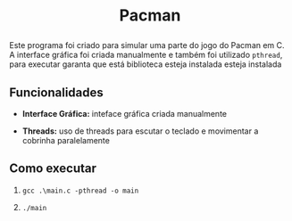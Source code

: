 <h1 align="center"> 
  <p>Pacman</p> 
</h1> 

Este programa foi criado para simular uma parte do jogo do Pacman em C. A interface
gráfica foi criada manualmente e também foi utilizado `pthread`, para executar garanta que está biblioteca esteja instalada esteja instalada

## Funcionalidades 

- **Interface Gráfica:** inteface gráfica criada manualmente 

- **Threads:** uso de threads para escutar o teclado e movimentar a cobrinha paralelamente

## Como executar 

1. `gcc .\main.c -pthread -o main`  

2. `./main`